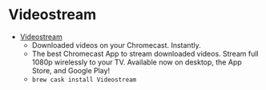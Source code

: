 # Videostream
- [Videostream](https://getvideostream.com/)
  -  Downloaded videos on your Chromecast. Instantly.
  - The best Chromecast App to stream downloaded videos. Stream full 1080p wirelessly to your TV. Available now on desktop, the App Store, and Google Play!
  - `brew cask install Videostream`
